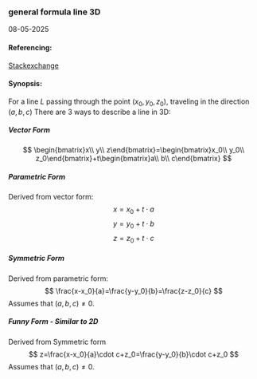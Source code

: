 ### general formula line 3D
08-05-2025
#### Referencing:
[Stackexchange](https://math.stackexchange.com/questions/404440/what-is-the-equation-for-a-3d-line)

#### Synopsis:
For a line $L$ passing through the point $(x_0, y_0, z_0)$, traveling in the direction $(a, b, c)$ There are 3 ways to describe a line in 3D:
##### Vector Form
$$
\begin{bmatrix}x\\ y\\ z\end{bmatrix}=\begin{bmatrix}x_0\\ y_0\\ z_0\end{bmatrix}+t\begin{bmatrix}a\\ b\\ c\end{bmatrix}
$$
##### Parametric Form
Derived from vector form:
$$
x = x_0 + t\cdot a
$$
$$
y = y_0 + t \cdot b
$$
$$
z = z_0 + t \cdot c
$$
##### Symmetric Form
Derived from parametric form:
$$
\frac{x-x_0}{a}=\frac{y-y_0}{b}=\frac{z-z_0}{c}
$$
Assumes that $(a, b, c) \ne 0$.
##### Funny Form - Similar to 2D
Derived from Symmetric form
$$
z=\frac{x-x_0}{a}\cdot c+z_0=\frac{y-y_0}{b}\cdot c+z_0
$$
Assumes that $(a, b, c) \ne 0$.








